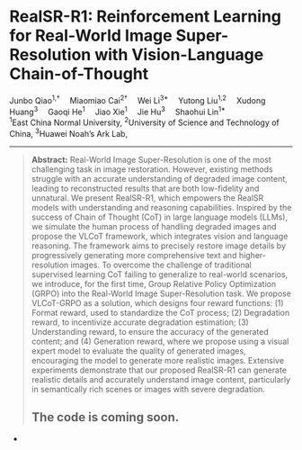 # RealSR-R1: Reinforcement Learning for Real-World Image Super-Resolution with Vision-Language Chain-of-Thought

<div>
    Junbo Qiao<sup>1,†</sup>&emsp;
    Miaomiao Cai<sup>2†</sup>&emsp;
    Wei Li<sup>3*</sup>&emsp;
    Yutong Liu<sup>1,2</sup>&emsp;
    Xudong Huang<sup>3</sup>&emsp;
    Gaoqi He<sup>1</sup>&emsp;
    Jiao Xie<sup>1</sup>&emsp;
    Jie Hu<sup>3</sup>&emsp;
    Shaohui Lin<sup>1*</sup>&emsp;
</div>

<div>
    <sup>1</sup>East China Normal University, <sup>2</sup>University of Science and Technology of China, <sup>3</sup>Huawei Noah’s Ark Lab, <br/>
</div>

---

> **Abstract:** 
Real-World Image Super-Resolution is one of the most challenging task in image restoration. However, existing methods struggle with an accurate understanding of degraded image content, leading to reconstructed results that are both low-fidelity and unnatural. We present RealSR-R1, which empowers the RealSR models with understanding and reasoning capabilities. Inspired by the success of Chain of Thought (CoT) in large language models (LLMs), we simulate the human process of handling degraded images and propose the VLCoT framework, which integrates vision and language reasoning. The framework aims to precisely restore image details by progressively generating more comprehensive text and higher-resolution images. To overcome the challenge of traditional supervised learning CoT failing to generalize to real-world scenarios, we introduce, for the first time, Group Relative Policy Optimization (GRPO) into the Real-World Image Super-Resolution task. We propose VLCoT-GRPO as a solution, which designs four reward functions: (1) Format reward, used to standardize the CoT process; (2) Degradation reward, to incentivize accurate degradation estimation; (3) Understanding reward, to ensure the accuracy of the generated content; and (4) Generation reward, where we propose using a visual expert model to evaluate the quality of generated images, encouraging the model to generate more realistic images. Extensive experiments demonstrate that our proposed RealSR-R1 can generate realistic details and accurately understand image content, particularly in semantically rich scenes or images with severe degradation.
>
> ## The code is coming soon.
-

